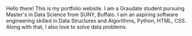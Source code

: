Hello there!
This is my portfolio website. 
I am a Graudate student pursuing Master's in Data Science from SUNY, Buffalo. I am an aspiring software engineering skilled in Data Structures and Algorithms, Python, HTML, CSS. Along with that, I also love to solve data problems.


